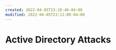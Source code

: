 ```yaml
---
created: 2022-04-05T23:10:46-04:00
modified: 2022-04-05T23:11:00-04:00
---
```


# Active Directory Attacks

